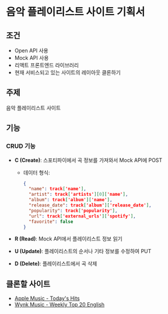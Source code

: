 # 음악 플레이리스트 사이트 기획서

## 조건
- Open API 사용
- Mock API 사용
- 리액트 프론트엔드 라이브러리
- 현재 서비스되고 있는 사이트의 레이아웃 클론하기

## 주제
음악 플레이리스트 사이트

## 기능

### CRUD 기능
- **C (Create)**: 스포티파이에서 곡 정보를 가져와서 Mock API에 POST
  - 데이터 형식:
    ```json
    {
      "name": track['name'],
      "artist": track['artists'][0]['name'],
      "album": track['album']['name'],
      "release_date": track['album']['release_date'],
      "popularity": track['popularity'],
      "url": track['external_urls']['spotify'],
      "favorite": false
    }
    ```

- **R (Read)**: Mock API에서 플레이리스트 정보 읽기

- **U (Update)**: 플레이리스트의 순서나 기타 정보를 수정하여 PUT

- **D (Delete)**: 플레이리스트에서 곡 삭제

## 클론할 사이트
- [Apple Music - Today's Hits](https://music.apple.com/us/playlist/todays-hits/pl.f4d106fed2bd41149aaacabb233eb5eb)
- [Wynk Music - Weekly Top 20 English](https://wynk.in/music/playlist/weekly-top-20-english/bb_1527140401220?ref=sub_header)
